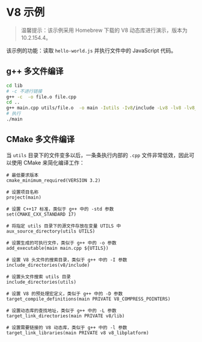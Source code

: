 # V8 示例

> 温馨提示：该示例采用 Homebrew 下载的 V8 动态库进行演示，版本为 10.2.154.4。


该示例的功能：读取 `hello-world.js` 并执行文件中的 JavaScript 代码。


## g++ 多文件编译


``` bash
cd lib
# -c 不进行链接
g++ -c  -o file.o file.cpp 
cd ..
g++ main.cpp utils/file.o  -o main -Iutils -Iv8/include -Lv8 -lv8 -lv8_libplatform -std=c++17 -DV8_COMPRESS_POINTERS
# 执行
./main
```


## CMake 多文件编译

当 `utils` 目录下的文件变多以后，一条条执行内部的 `.cpp` 文件非常低效，因此可以使用 CMake 来简化编译工作：

```
# 最低要求版本
cmake_minimum_required(VERSION 3.2)

# 设置项目名称
project(main)

# 设置 C++17 标准，类似于 g++ 中的 -std 参数
set(CMAKE_CXX_STANDARD 17)

# 将指定 utils 目录下的源文件存放在变量 UTILS 中
aux_source_directory(utils UTILS)

# 设置生成的可执行文件，类似于 g++ 中的 -o 参数
add_executable(main main.cpp ${UTILS})

# 设置 V8 头文件的搜索目录，类似于 g++ 中的 -I 参数
include_directories(v8/include)

# 设置头文件搜索 utils 目录
include_directories(utils)

# 设置 V8 的预处理宏定义，类似于 g++ 中的 -D 参数
target_compile_definitions(main PRIVATE V8_COMPRESS_POINTERS)

# 设置动态库的查找地址，类似于 g++ 中的 -L 参数
target_link_directories(main PRIVATE v8/lib)

# 设置需要链接的 V8 动态库，类似于 g++ 中的 -l 参数
target_link_libraries(main PRIVATE v8 v8_libplatform)
```